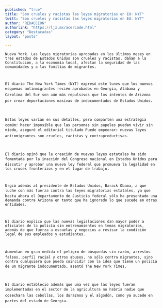 ```yaml
---
published: "true"
title: "Son crueles y racistas las leyes migratorias en EU: NYT"
twitt: "Son crueles y racistas las leyes migratorias en EU: NYT"
author: "REDACCION"
authorlink: "https://ljz.mx/acercade.html"
category: "Destacadas"
layout: "posts"

---
```



  
    Nueva York. Las leyes migratorias aprobadas en los últimos meses en tres estados de Estados Unidos son crueles y racistas, dañan a la Constitución, a la economía local, afectan la seguridad de las comunidades y a las familias de migrantes.
  
  
  
    El diario The New York Times (NYT) expresó este lunes que los nuevos esquemas antinmigrantes recién aprobados en Georgia, Alabama y Carolina del Sur son aún más repulsivos que los intentos de Arizona por crear deportaciones masivas de indocumentados de Estados Unidos.
  
  
  
    Estas leyes varían en sus detalles, pero comparten una estrategia común: hacer imposible que las personas sin papeles puedan vivir sin miedo, aseguró el editorial titulado Puede empeorar: nuevas leyes antinmigrantes son crueles, racistas y contraproductivas.
  
  
  
    El diario opinó que la creación de nuevas leyes estatales ha sido fomentada por la inacción del Congreso nacional en Estados Unidos para discutir y aprobar una nueva ley federal que promueva la legalidad en los cruces fronterizos y en el lugar de trabajo.
  
  
  
    Urgió además al presidente de Estados Unidos, Barack Obama, a que luche con más fuerza contra las leyes migratorias estatales, ya que hasta ahora el Departamento de Justicia federal sólo ha presentado una demanda contra Arizona en tanto que ha ignorado lo que sucede en otras entidades.
  
  
  
    El diario explicó que las nuevas legislaciones dan mayor poder a oficiales de la policía sin entrenamientos en temas migratorios, además de que fuerza a escuelas y negocios a revisar la condición legal de sus empleados y estudiantes.
  
  
  
    Aumentan en gran medida el peligro de búsquedas sin razón, arrestos falsos, perfil racial y otros abusos, no sólo contra migrantes, sino contra cualquiera que pueda coincidir con la idea que tiene un policía de un migrante indocumentado, asentó The New York Times.
  
  
  
    El diario estableció además que una vez que las leyes fueran implementadas en el sector de la agricultura no habría nadie que cosechara las cebollas, los duraznos y el algodón, como ya sucede en partes del estado de Georgia.
  

